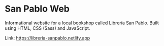 # San Pablo Web
Informational website for a local bookshop called Librería San Pablo.
Built using HTML, CSS (Sass) and JavaScript.

Link: https://libreria-sanpablo.netlify.app
